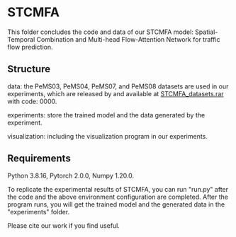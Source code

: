 # STCMFA

This folder concludes the code and data of our STCMFA model: Spatial-Temporal Combination and Multi-head Flow-Attention Network for traffic flow prediction.

## Structure

data: the PeMS03, PeMS04, PeMS07, and PeMS08 datasets are used in our experiments, which are released by and available at [STCMFA_datasets.rar](https://pan.baidu.com/s/1lo35j2frch0n1adoU6UZvA?pwd=0000) with code: 0000.

experiments: store the trained model and the data generated by the experiment.

visualization: including the visualization program in our experiments.

## Requirements

Python 3.8.16, Pytorch 2.0.0, Numpy 1.20.0.

To replicate the experimental results of STCMFA, you can run "run.py" after the code and the above environment configuration are completed. After the program runs, you will get the trained model and the generated data in the "experiments" folder.

Please cite our work if you find useful.
